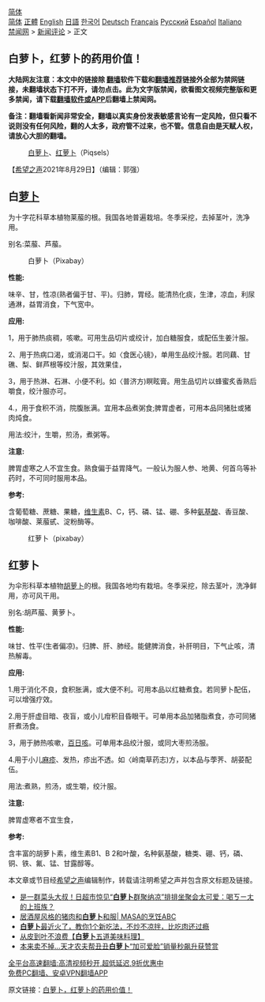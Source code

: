 <!-- 面包屑导航 --> <div class="breadcrumb"><!-- GTranslate: https://gtranslate.io/ -->  <div class="switcher notranslate">  <div class="selected">  <a href="#" onclick="return false;"> 简体</a>  </div>  <div class="option">  <a href="https://www.bannedbook.org" onclick="doGTranslate('zh-CN|zh-CN');jQuery('div.switcher div.selected a').html(jQuery(this).html());return false;" title="简体中文" class="nturl selected"> 简体</a>  <a href="https://www.bannedbook.org/zh-tw/" onclick="doGTranslate('zh-CN|zh-TW');jQuery('div.switcher div.selected a').html(jQuery(this).html());return false;" title="繁體中文" class="nturl"> 正體</a>  <a href="https://www.bannedbook.org/en/" onclick="doGTranslate('zh-CN|en');jQuery('div.switcher div.selected a').html(jQuery(this).html());return false;" title="English" class="nturl"> English</a>  <a href="https://www.bannedbook.org/ja/" onclick="doGTranslate('zh-CN|ja');jQuery('div.switcher div.selected a').html(jQuery(this).html());return false;" title="日本語" class="nturl"> 日語</a>  <a href="https://www.bannedbook.org/ko/" onclick="doGTranslate('zh-CN|ko');jQuery('div.switcher div.selected a').html(jQuery(this).html());return false;" title="한국어" class="nturl"> 한국어</a>  <a href="https://www.bannedbook.org/de/" onclick="doGTranslate('zh-CN|de');jQuery('div.switcher div.selected a').html(jQuery(this).html());return false;" title="Deutsch" class="nturl"> Deutsch</a>  <a href="https://www.bannedbook.org/fr/" onclick="doGTranslate('zh-CN|fr');jQuery('div.switcher div.selected a').html(jQuery(this).html());return false;" title="Français" class="nturl"> Français</a>  <a href="https://www.bannedbook.org/ru/" onclick="doGTranslate('zh-CN|ru');jQuery('div.switcher div.selected a').html(jQuery(this).html());return false;" title="Русский" class="nturl"> Русский</a>  <a href="https://www.bannedbook.org/es/" onclick="doGTranslate('zh-CN|es');jQuery('div.switcher div.selected a').html(jQuery(this).html());return false;" title="Español" class="nturl"> Español</a>  <a href="https://www.bannedbook.org/it/" onclick="doGTranslate('zh-CN|it');jQuery('div.switcher div.selected a').html(jQuery(this).html());return false;" title="Italiano" class="nturl"> Italiano</a>  </div>  </div>      <div class='breadcrumb-sub'><!-- Breadcrumb NavXT 6.3.0 --> <a href="https://www.bannedbook.org/" class="home">禁闻网</a> &gt; <a href="https://www.bannedbook.org/bnews/comments/" class="category">新闻评论</a> &gt; 正文</div></div><h2>白萝卜，红萝卜的药用价值！</h2> <p class="notice"><b>大陆网友注意：本文中的链接除 <a href="https://github.com/bannedbook/fanqiang" >翻墙</a>软件下载和<a href="https://github.com/killgcd/justmysocks/blob/master/README.md">翻墙推荐</a>链接外全部为禁网链接，未翻墙状态下打不开，请勿点击。此为文字版禁闻，欲看图文视频完整版和更多禁闻，请下载<a href="https://github.com/bannedbook/fanqiang">翻墙软件或APP</a>后翻墙上禁闻网。</p><p>备注：翻墙看新闻非常安全，翻墙以真实身份发表敏感言论有一定风险，但只看不说则没有任何风险，翻的人太多，政府管不过来，也不管。信息自由是天赋人权，请放心大胆的翻墙。</b></p>  <div class="entry"> <figure> <p><figcaption><a href="https://www.bannedbook.org/bnews/tag/%E7%99%BD%E8%90%9D%E5%8D%9C/" class="st_tag internal_tag" rel="tag" title="标签 白萝卜 下的日志">白萝卜</a>、<a href="https://www.bannedbook.org/bnews/tag/%e7%ba%a2%e8%90%9d%e5%8d%9c/" class="st_tag internal_tag" rel="tag" title="标签 红萝卜 下的日志">红萝卜</a>（Piqsels）    </figcaption></figure> <p>【<span class='wp_keywordlink_affiliate'><a href="https://www.soundofhope.org" title="希望之声" target="_blank">希望之声</a></span>2021年8月29日】（编辑：郭强）</p> <h2>白<a href="https://www.bannedbook.org/bnews/tag/%e8%90%9d%e5%8d%9c/" class="st_tag internal_tag" rel="tag" title="标签 萝卜 下的日志">萝卜</a></h2> <p>为十字花科草本植物莱菔的根。我国各地普遍栽培。冬季采挖，去掉茎叶，洗净用。</p> <p>别名:菜菔、芦菔。</p> <figure><figcaption>白萝卜（Pixabay）</figcaption></figure> <p><strong>性能:</strong></p> <p>味辛、甘，性凉(熟者偏于甘、平)。归肺，胃经。能清热化痰，生津，凉血，利尿通淋，益胃消食，下气宽中。</p> <p><strong>应用:</strong></p> <p>1，用于肺热痰稠，咳嗽。可用生品切片或绞计，加白糖服食，或配伍生姜汁服。</p> <p>2、用于热病口渴，或消渴口干。如〈食医心镜》，单用生品绞汁服。若同藕、甘礁、梨、鲜芦根等绞汁服，其效果佳，</p>  <p>3，用于热淋、石淋、小便不利。如〈普济方)瞑眩膏。用生品切片以蜂蜜炙香熟后嚼食，绞汁服亦可。</p> <p>4.，用于食积不消，院腹胀满。宜用本品煮粥食;脾胃虚者，可用本品同猪肚或猪肉炖食。</p> <p>用法:绞汁，生嚼，煎汤，煮粥等。</p> <p><strong>注意:</strong></p> <p>脾胃虚寒之人不宜生食。熟食偏于益胃降气。一般认为服人参、地黄、何首乌等补药时，不可同时服用本品。</p> <p><strong>参考:</strong></p> <p>含葡萄糖、蔗糖、果糖，<a href="https://www.bannedbook.org/bnews/tag/%E7%BB%B4%E7%94%9F%E7%B4%A0/" class="st_tag internal_tag" rel="tag" title="标签 维生素 下的日志">维生素</a>B、C，钙、磷、锰、硼、多种<a href="https://www.bannedbook.org/bnews/tag/%E6%B0%A8%E5%9F%BA%E9%85%B8/" class="st_tag internal_tag" rel="tag" title="标签 氨基酸 下的日志">氨基酸</a>、香豆酸、咖啡酸、莱菔甙、淀粉酶等。</p> <figure><figcaption>红萝卜（pixabay）</figcaption></figure> <h2>红萝卜</h2> <p>为伞形科草本植物<a href="https://www.bannedbook.org/bnews/tag/%e8%83%a1%e8%90%9d%e5%8d%9c/" class="st_tag internal_tag" rel="tag" title="标签 胡萝卜 下的日志">胡萝卜</a>的根。我国各地均有栽培。冬季采挖，除去茎叶，洗净鲜用，亦可风干用。</p>  <p>别名:胡芦菔、黄萝卜。</p> <p><strong>性能:</strong></p> <p>味甘、性平(生者偏凉)。归脾、肝、肺经。能健脾消食，补肝明目，下气止咳，清热解毒。</p> <p><strong>应用:</strong></p> <p>1.用于消化不良，食积胀满，或大便不利。可用本品以红糖煮食。若同萝卜配伍，可以增强疗效。</p> <p>2.用于肝虚目暗、夜盲，或小儿疳积目昏眼干。可单用本品加猪脂煮食，亦可同猪肝煮汤食。</p> <p>3，用于肺热咳嗽，<a href="https://www.bannedbook.org/bnews/tag/%E7%99%BE%E6%97%A5%E5%92%B3/" class="st_tag internal_tag" rel="tag" title="标签 百日咳 下的日志">百日咳</a>。可单用本品绞汁服，或同大枣煎汤服。</p> <p>4.用于小儿<a href="https://www.bannedbook.org/bnews/tag/%e9%ba%bb%e7%96%b9/" class="st_tag internal_tag" rel="tag" title="标签 麻疹 下的日志">麻疹</a>、发热，疹出不透。如〈岭南草药志)方，以本品与荸荠、胡荽配伍。</p>  <p>用法:煮熟，煎汤，或生嚼，绞汁服。</p> <p><strong>注意:</strong></p> <p>脾胃虚寒者不宜生食，</p> <p><strong>参考:</strong></p> <p>含丰富的胡萝卜素，维生素B1、B 2和叶酸，名种氨基酸，糖类、硼、钙，磷、铜、铁、氟、锰、甘露醇等。</p> <p>本文章或节目经<a href="https://www.bannedbook.org/bnews/tag/%e5%b8%8c%e6%9c%9b%e4%b9%8b%e5%a3%b0/" class="st_tag internal_tag" rel="tag" title="标签 希望之声 下的日志">希望之声</a>编辑制作，转载请注明希望之声并包含原文标题及链接。 </p> <ul class='op-related-articles' title='相关阅读'> <li><a href='https://www.bannedbook.org/bnews/funmedia/20210714/1586638.html' target='_blank'>是一群菜头大叔！日超市惊见“<b>白萝卜</b>群聚纳凉”排排坐聚会太可爱：喝ㄎㄧㄤ的上班族？</a></li> <li><a href='https://www.bannedbook.org/bnews/taiwannews/20210527/1555107.html' target='_blank'>居酒屋风格的猪肉和<b>白萝卜</b>和服| MASA的烹饪ABC</a></li> <li><a href='https://www.bannedbook.org/bnews/lifebaike/20210405/1519831.html' target='_blank'><b>白萝卜</b>最近火了，教你1个新吃法，不炒不凉拌，比吃肉还过瘾</a></li> <li><a href='https://www.bannedbook.org/bnews/taiwannews/20210321/1509769.html' target='_blank'>从皮到叶不浪费【<b>白萝卜</b>五道美味料理】</a></li> <li><a href='https://www.bannedbook.org/bnews/funmedia/20210130/1477796.html' target='_blank'>本来卖不掉…天才农夫帮丑丑<b>白萝卜</b>“加可爱脸”销量秒飙升获赞赏</a></li> </ul> <p class="texttj"> <a href="https://github.com/bannedbook/fanqiang/wiki/V2ray%E6%9C%BA%E5%9C%BA" target="_blank">全平台高速翻墙:高清视频秒开,超低延迟,9折优惠中</a><br/> <a href="https://github.com/bannedbook/fanqiang/wiki/%E7%A6%81%E9%97%BB%E7%BD%91%E5%AE%89%E5%8D%93%E7%BF%BB%E5%A2%99%E6%96%B0%E9%97%BBAPP" target="_blank">免费PC翻墙、安卓VPN翻墙APP</a></p><p>原文链接：<a class="src_link"  href="https://www.soundofhope.org/post/538475" target="_blank">白萝卜，红萝卜的药用价值！</a></p> <a name='sharetosocial'></a>  <div style="margin-bottom:5px;padding-bottom:5px;clear:both"> <div id="archive-pix-1" class="banner-ads"> <!-- AuctionX Display platform tag START --> <div id="26318x728x90x621x_ADSLOT2" clicktrack="%%CLICK_URL_ESC%%"></div> <!-- AuctionX Display platform tag END --> </div> <div id="archive-pix-2" class="banner-ads"> <!-- AuctionX Display platform tag START --> <div id="26315x300x250x621x_ADSLOT2" clicktrack="%%CLICK_URL_ESC%%"></div> <!-- AuctionX Display platform tag END --> </div> </div>  <div id="archive-pix-1" class="banner-ads"> <!-- AuctionX Display platform tag START --> <div id="26318x728x90x621x_ADSLOT3" clicktrack="%%CLICK_URL_ESC%%"></div> <!-- AuctionX Display platform tag END --> </div> </div><!--END ENTRY--> 